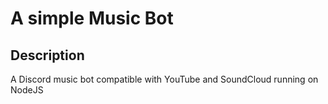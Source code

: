 # A simple Music Bot
## Description
A Discord music bot compatible with YouTube and SoundCloud running on NodeJS
